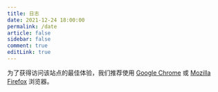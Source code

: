```yaml
---
title: 日志
date: 2021-12-24 18:00:00
permalink: /date
article: false
sidebar: false
comment: true
editLink: true
---
```




为了获得访问该站点的最佳体验，我们推荐使用 [Google Chrome](https://www.google.cn/chrome/) 或 [Mozilla Firefox](https://www.mozilla.org/zh-CN/firefox/) 浏览器。
